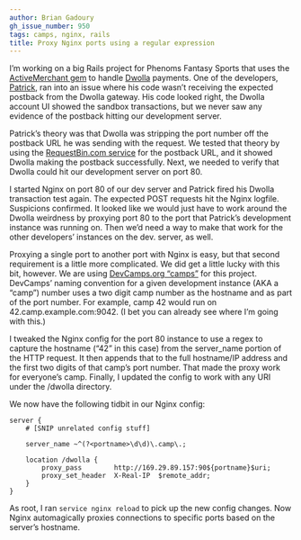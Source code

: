 ```yaml
---
author: Brian Gadoury
gh_issue_number: 950
tags: camps, nginx, rails
title: Proxy Nginx ports using a regular expression
---
```


I’m working on a big Rails project for Phenoms Fantasy Sports that uses the [ActiveMerchant gem](https://rubygems.org/gems/activemerchant) to handle [Dwolla](https://www.dwolla.com/developers) payments. One of the developers, [Patrick](/team/patrick_lewis), ran into an issue where his code wasn’t receiving the expected postback from the Dwolla gateway. His code looked right, the Dwolla account UI showed the sandbox transactions, but we never saw any evidence of the postback hitting our development server.

Patrick’s theory was that Dwolla was stripping the port number off the postback URL he was sending with the request. We tested that theory by using the [RequestBin.com service](https://requestbin.com/) for the postback URL, and it showed Dwolla making the postback successfully. Next, we needed to verify that Dwolla could hit our development server on port 80.

I started Nginx on port 80 of our dev server and Patrick fired his Dwolla transaction test again. The expected POST requests hit the Nginx logfile. Suspicions confirmed. It looked like we would just have to work around the Dwolla weirdness by proxying port 80 to the port that Patrick’s development instance was running on. Then we’d need a way to make that work for the other developers’ instances on the dev. server, as well.

Proxying a single port to another port with Nginx is easy, but that second requirement is a little more complicated. We did get a little lucky with this bit, however. We are using [DevCamps.org “camps”](http://www.devcamps.org/) for this project. DevCamps’ naming convention for a given development instance (AKA a “camp”) number uses a two digit camp number as the hostname and as part of the port number. For example, camp 42 would run on 42.camp.example.com:9042. (I bet you can already see where I’m going with this.)

I tweaked the Nginx config for the port 80 instance to use a regex to capture the hostname (“42” in this case) from the server_name portion of the HTTP request. It then appends that to the full hostname/IP address and the first two digits of that camp’s port number. That made the proxy work for everyone’s camp. Finally, I updated the config to work with any URI under the /dwolla directory.

We now have the following tidbit in our Nginx config:

```nohighlight
server {
    # [SNIP unrelated config stuff]

    server_name ~^(?<portname>\d\d)\.camp\.;

    location /dwolla {
        proxy_pass        http://169.29.89.157:90${portname}$uri;
        proxy_set_header  X-Real-IP  $remote_addr;
    }
}
```

As root, I ran `service nginx reload` to pick up the new config changes. Now Nginx automagically proxies connections to specific ports based on the server’s hostname.

